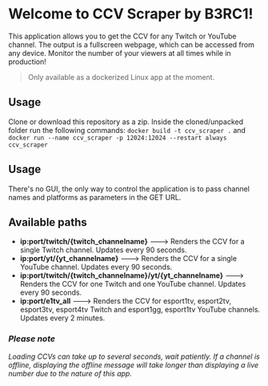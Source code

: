 # Welcome to CCV Scraper by B3RC1!

This application allows you to get the CCV for any Twitch or YouTube channel. The output is a fullscreen webpage, which can be accessed from any device. Monitor the number of your viewers at all times while in production! 

> Only available as a dockerized Linux app at the moment.

## Usage

Clone or download this repository as a zip. Inside the cloned/unpacked folder run the following commands:
```docker build -t ccv_scraper .```
and
```docker run --name ccv_scraper -p 12024:12024 --restart always ccv_scraper```

## Usage

There's no GUI, the only way to control the application is to pass channel names and platforms as parameters in the GET URL.

## Available paths

- **ip:port/twitch/{twitch_channelname}** ---> Renders the CCV for a single Twitch channel. Updates every 90 seconds.
- **ip:port/yt/{yt_channelname}** ---> Renders the CCV for a single YouTube channel. Updates every 90 seconds.
- **ip:port/twitch/{twitch\_channelname}/yt/{yt\_channelname}** ---> Renders the CCV for one Twitch and one YouTube channel.  Updates every 90 seconds.
- **ip:port/e1tv_all** ---> Renders the CCV for esport1tv, esport2tv, esport3tv, esport4tv Twitch and esport1gg, esport1tv YouTube channels. Updates every 2 minutes.

### *Please note*
*Loading CCVs can take up to several seconds, wait patiently. If a channel is offline, displaying the offline message will take longer than displaying a live number due to the nature of this app.*